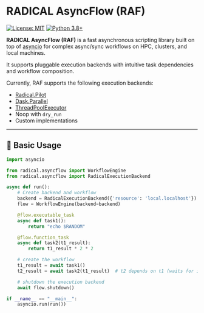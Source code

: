 # RADICAL AsyncFlow (RAF)

[![License: MIT](https://img.shields.io/badge/License-MIT-gre.svg)](https://opensource.org/licenses/MIT)
[![Python 3.8+](https://img.shields.io/badge/python-3.8+-blue.svg)](https://www.python.org/downloads/)

**RADICAL AsyncFlow (RAF)** is a fast asynchronous scripting library built on top of [asyncio](https://docs.python.org/3/library/asyncio.html) for complex async/sync workflows on HPC, clusters, and local machines.  

It supports pluggable execution backends with intuitive task dependencies and workflow composition.  

Currently, RAF supports the following execution backends:

- [Radical.Pilot](https://radicalpilot.readthedocs.io/en/stable/#)
- [Dask.Parallel](https://docs.dask.org/en/stable/)
- [ThreadPoolExecutor](https://docs.python.org/3/library/concurrent.futures.html#threadpoolexecutor)
- Noop with `dry_run`
- Custom implementations

---

## 🚀 Basic Usage

```python
import asyncio

from radical.asyncflow import WorkflowEngine
from radical.asyncflow import RadicalExecutionBackend

async def run():
    # Create backend and workflow
    backend = RadicalExecutionBackend({'resource': 'local.localhost'})
    flow = WorkflowEngine(backend=backend)

    @flow.executable_task
    async def task1():
        return "echo $RANDOM"

    @flow.function_task
    async def task2(t1_result):
        return t1_result * 2 * 2

    # create the workflow
    t1_result = await task1()
    t2_result = await task2(t1_result)  # t2 depends on t1 (waits for it)

    # shutdown the execution backend
    await flow.shutdown()

if __name__ == "__main__":
    asyncio.run(run())
